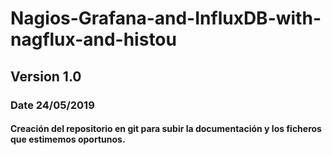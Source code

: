 # Nagios-Grafana-and-InfluxDB-with-nagflux-and-histou 


## Version 1.0
### Date 24/05/2019
#### Creación del repositorio en git para subir la documentación y los ficheros que estimemos oportunos.
